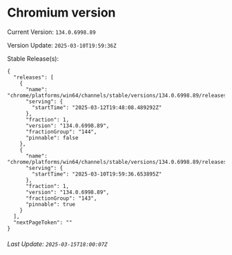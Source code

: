 # Chromium version

Current Version: `134.0.6998.89`

Version Update: `2025-03-10T19:59:36Z`

Stable Release(s):
```
{
  "releases": [
    {
      "name": "chrome/platforms/win64/channels/stable/versions/134.0.6998.89/releases/1741808888",
      "serving": {
        "startTime": "2025-03-12T19:48:08.489292Z"
      },
      "fraction": 1,
      "version": "134.0.6998.89",
      "fractionGroup": "144",
      "pinnable": false
    },
    {
      "name": "chrome/platforms/win64/channels/stable/versions/134.0.6998.89/releases/1741636776",
      "serving": {
        "startTime": "2025-03-10T19:59:36.653895Z"
      },
      "fraction": 1,
      "version": "134.0.6998.89",
      "fractionGroup": "143",
      "pinnable": true
    }
  ],
  "nextPageToken": ""
}
```

###### Last Update: `2025-03-15T18:00:07Z`
        